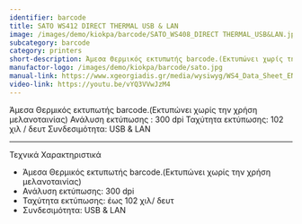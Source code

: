 ```yaml
---
identifier: barcode
title: SATO WS412 DIRECT THERMAL USB & LAN
image: /images/demo/kiokpa/barcode/SATO_WS408_DIRECT THERMAL_USB&LAN.jpg
subcategory: barcode
category: printers
short-description: Άμεσα Θερμικός εκτυπωτής barcode.(Εκτυπώνει χωρίς την χρήση μελανοταινίας).
manufactor-logo: /images/demo/kiokpa/barcode/sato.jpg
manual-link: https://www.xgeorgiadis.gr/media/wysiwyg/WS4_Data_Sheet_EN.pdf
video-link: https://youtu.be/vYQ3VVwJzM4
---
```





Άμεσα Θερμικός εκτυπωτής barcode.(Εκτυπώνει χωρίς την χρήση μελανοταινίας)
Ανάλυση εκτύπωσης : 300 dpi
Ταχύτητα εκτύπωσης: 102 χιλ / δευτ
Συνδεσιμότητα: USB & LAN

---






Τεχνικά Χαρακτηριστικά

*    Άμεσα Θερμικός εκτυπωτής barcode.(Εκτυπώνει χωρίς την χρήση μελανοταινίας)
*    Ανάλυση εκτύπωσης: 300 dpi
*    Ταχύτητα εκτύπωσης: έως 102 χιλ/ δευτ
*    Συνδεσιμότητα: USB & LAN


